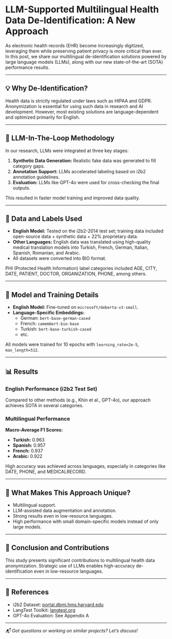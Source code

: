 # LLM-Supported Multilingual Health Data De-Identification: A New Approach

As electronic health records (EHR) become increasingly digitized, leveraging them while preserving patient privacy is more critical than ever. In this post, we share our multilingual de-identification solutions powered by large language models (LLMs), along with our new state-of-the-art (SOTA) performance results.

---

## 💡 Why De-Identification?

Health data is strictly regulated under laws such as HIPAA and GDPR. Anonymization is essential for using such data in research and AI development. However, most existing solutions are language-dependent and optimized primarily for English.

---

## 🧠 LLM-In-The-Loop Methodology

In our research, LLMs were integrated at three key stages:

1. **Synthetic Data Generation:** Realistic fake data was generated to fill category gaps.
2. **Annotation Support:** LLMs accelerated labeling based on i2b2 annotation guidelines.
3. **Evaluation:** LLMs like GPT-4o were used for cross-checking the final outputs.

This resulted in faster model training and improved data quality.

---

## 🧾 Data and Labels Used

- **English Model:** Tested on the i2b2-2014 test set; training data included open-source data + synthetic data + 22% proprietary data.
- **Other Languages:** English data was translated using high-quality medical translation models into Turkish, French, German, Italian, Spanish, Romanian, and Arabic.
- All datasets were converted into BIO format.

PHI (Protected Health Information) label categories included AGE, CITY, DATE, PATIENT, DOCTOR, ORGANIZATION, PHONE, among others.

---

## 🔬 Model and Training Details

- **English Model:** Fine-tuned on `microsoft/deberta-v3-small`.
- **Language-Specific Embeddings:**
  - German: `bert-base-german-cased`
  - French: `camembert-bio-base`
  - Turkish: `bert-base-turkish-cased`
  - etc.

All models were trained for 10 epochs with `learning_rate=2e-5`, `max_length=512`.

---

## 📊 Results

### English Performance (i2b2 Test Set)

Compared to other methods (e.g., Khin et al., GPT-4o), our approach achieves SOTA in several categories.

### Multilingual Performance

**Macro-Average F1 Scores:**

- **Turkish:** 0.963  
- **Spanish:** 0.957  
- **French:** 0.937  
- **Arabic:** 0.922  

High accuracy was achieved across languages, especially in categories like DATE, PHONE, and MEDICALRECORD.

---

## 🧩 What Makes This Approach Unique?

- Multilingual support.
- LLM-assisted data augmentation and annotation.
- Strong results even in low-resource languages.
- High performance with small domain-specific models instead of only large models.

---

## 📌 Conclusion and Contributions

This study presents significant contributions to multilingual health data anonymization. Strategic use of LLMs enables high-accuracy de-identification even in low-resource languages.

---

## 🔗 References

- i2b2 Dataset: [portal.dbmi.hms.harvard.edu](https://portal.dbmi.hms.harvard.edu)  
- LangTest Toolkit: [langtest.org](https://langtest.org/)  
- GPT-4o Evaluation: See Appendix A  

---

*📬 Got questions or working on similar projects? Let’s discuss!*
